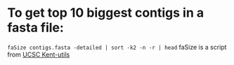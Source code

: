 
# To get top 10 biggest contigs in a fasta file:

`faSize contigs.fasta -detailed | sort -k2 -n -r | head`
faSize is a script from [UCSC Kent-utils](https://github.com/ucscGenomeBrowser/kent)

